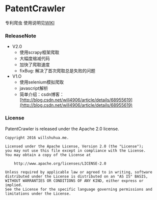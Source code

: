 # PatentCrawler

专利爬虫
使用说明见[WIKI](https://github.com/will4906/PatentCrawler/wiki)

### ReleaseNote
* V2.0
    * 使用scrapy框架爬取
    * 大幅度缩减代码
    * 加快了爬取速度
    * fixBug: 解决了首次爬取总是失败的问题
* V1.O
    * 使用selenium模拟爬取
    * javascript解析
    * 简单介绍：csdn博客：[http://blog.csdn.net/will4906/article/details/68955619](http://blog.csdn.net/will4906/article/details/68955619)

### License
PatentCrawler is released under the Apache 2.0 license.
```
Copyright 2016 willshuhua.me.

Licensed under the Apache License, Version 2.0 (the "License");
you may not use this file except in compliance with the License.
You may obtain a copy of the License at

    http://www.apache.org/licenses/LICENSE-2.0

Unless required by applicable law or agreed to in writing, software
distributed under the License is distributed on an "AS IS" BASIS,
WITHOUT WARRANTIES OR CONDITIONS OF ANY KIND, either express or implied.
See the License for the specific language governing permissions and
limitations under the License.
```